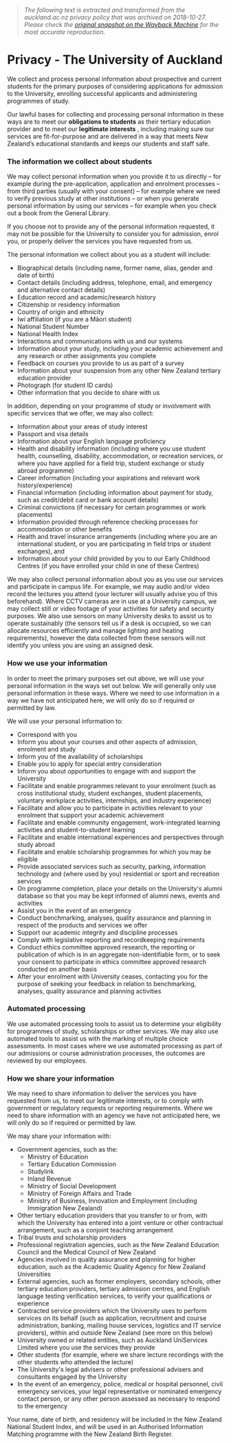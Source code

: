 > *The following text is extracted and transformed from the auckland.ac.nz privacy policy that was archived on 2018-10-27. Please check the [original snapshot on the Wayback Machine](https://web.archive.org/web/20181027192635id_/https%3A//www.auckland.ac.nz/en/admin/footer-links/privacy.html) for the most accurate reproduction.*

# Privacy - The University of Auckland

We collect and process personal information about prospective and current students for the primary purposes of considering applications for admission to the University, enrolling successful applicants and administering programmes of study.

Our lawful bases for collecting and processing personal information in these ways are to meet our **obligations to students** as their tertiary education provider and to meet our **legitimate interests** , including making sure our services are fit-for-purpose and are delivered in a way that meets New Zealand’s educational standards and keeps our students and staff safe.

### The information we collect about students

We may collect personal information when you provide it to us directly – for example during the pre-application, application and enrolment processes – from third parties (usually with your consent) – for example where we need to verify previous study at other institutions – or when you generate personal information by using our services – for example when you check out a book from the General Library.

If you choose not to provide any of the personal information requested, it may not be possible for the University to consider you for admission, enrol you, or properly deliver the services you have requested from us.

The personal information we collect about you as a student will include:

  * Biographical details (including name, former name, alias, gender and date of birth)
  * Contact details (including address, telephone, email, and emergency and alternative contact details)
  * Education record and academic/research history
  * Citizenship or residency information
  * Country of origin and ethnicity
  * Iwi affiliation (if you are a Māori student)
  * National Student Number
  * National Health Index
  * Interactions and communications with us and our systems
  * Information about your study, including your academic achievement and any research or other assignments you complete
  * Feedback on courses you provide to us as part of a survey
  * Information about your suspension from any other New Zealand tertiary education provider
  * Photograph (for student ID cards)
  * Other information that you decide to share with us



In addition, depending on your programme of study or involvement with specific services that we offer, we may also collect:

  * Information about your areas of study interest
  * Passport and visa details
  * Information about your English language proficiency
  * Health and disability information (including where you use student health, counselling, disability, accommodation, or recreation services, or where you have applied for a field trip, student exchange or study abroad programme)
  * Career information (including your aspirations and relevant work history/experience)
  * Financial information (including information about payment for study, such as credit/debit card or bank account details)
  * Criminal convictions (if necessary for certain programmes or work placements)
  * Information provided through reference checking processes for accommodation or other benefits
  * Health and travel insurance arrangements (including where you are an international student, or you are participating in field trips or student exchanges), and
  * Information about your child provided by you to our Early Childhood Centres (if you have enrolled your child in one of these Centres)



We may also collect personal information about you as you use our services and participate in campus life. For example, we may audio and/or video record the lectures you attend (your lecturer will usually advise you of this beforehand). Where CCTV cameras are in use at a University campus, we may collect still or video footage of your activities for safety and security purposes. We also use sensors on many University desks to assist us to operate sustainably (the sensors tell us if a desk is occupied, so we can allocate resources efficiently and manage lighting and heating requirements), however the data collected from these sensors will not identify you unless you are using an assigned desk.

### How we use your information

In order to meet the primary purposes set out above, we will use your personal information in the ways set out below. We will generally only use personal information in these ways. Where we need to use information in a way we have not anticipated here, we will only do so if required or permitted by law.

We will use your personal information to:

  * Correspond with you
  * Inform you about your courses and other aspects of admission, enrolment and study
  * Inform you of the availability of scholarships
  * Enable you to apply for special entry consideration
  * Inform you about opportunities to engage with and support the University
  * Facilitate and enable programmes relevant to your enrolment (such as cross institutional study, student exchanges, student placements, voluntary workplace activities, internships, and industry experience)
  * Facilitate and allow you to participate in activities relevant to your enrolment that support your academic achievement
  * Facilitate and enable community engagement, work-integrated learning activities and student-to-student learning
  * Facilitate and enable international experiences and perspectives through study abroad
  * Facilitate and enable scholarship programmes for which you may be eligible
  * Provide associated services such as security, parking, information technology and (where used by you) residential or sport and recreation services
  * On programme completion, place your details on the University's alumni database so that you may be kept informed of alumni news, events and activities
  * Assist you in the event of an emergency
  * Conduct benchmarking, analyses, quality assurance and planning in respect of the products and services we offer
  * Support our academic integrity and discipline processes
  * Comply with legislative reporting and recordkeeping requirements
  * Conduct ethics committee approved research, the reporting or publication of which is in an aggregate non-identifiable form, or to seek your consent to participate in ethics committee approved research conducted on another basis
  * After your enrolment with University ceases, contacting you for the purpose of seeking your feedback in relation to benchmarking, analyses, quality assurance and planning activities



### Automated processing

We use automated processing tools to assist us to determine your eligibility for programmes of study, scholarships or other services. We may also use automated tools to assist us with the marking of multiple choice assessments. In most cases where we use automated processing as part of our admissions or course administration processes, the outcomes are reviewed by our employees.

### How we share your information

We may need to share information to deliver the services you have requested from us, to meet our legitimate interests, or to comply with government or regulatory requests or reporting requirements. Where we need to share information with an agency we have not anticipated here, we will only do so if required or permitted by law.

We may share your information with:

  * Government agencies, such as the:
    * Ministry of Education
    * Tertiary Education Commission
    * Studylink
    * Inland Revenue
    * Ministry of Social Development
    * Ministry of Foreign Affairs and Trade
    * Ministry of Business, Innovation and Employment (including Immigration New Zealand)
  * Other tertiary education providers that you transfer to or from, with which the University has entered into a joint venture or other contractual arrangement, such as a conjoint teaching arrangement
  * Tribal trusts and scholarship providers
  * Professional registration agencies, such as the New Zealand Education Council and the Medical Council of New Zealand
  * Agencies involved in quality assurance and planning for higher education, such as the Academic Quality Agency for New Zealand Universities
  * External agencies, such as former employers, secondary schools, other tertiary education providers, tertiary admission centres, and English language testing verification services, to verify your qualifications or experience
  * Contracted service providers which the University uses to perform services on its behalf (such as application, recruitment and course administration, banking, mailing house services, logistics and IT service providers), within and outside New Zealand (see more on this below)
  * University owned or related entities, such as Auckland UniServices Limited where you use the services they provide
  * Other students (for example, where we share lecture recordings with the other students who attended the lecture)
  * The University's legal advisers or other professional advisers and consultants engaged by the University
  * In the event of an emergency, police, medical or hospital personnel, civil emergency services, your legal representative or nominated emergency contact person, or any other person assessed as necessary to respond to the emergency



Your name, date of birth, and residency will be included in the New Zealand National Student Index, and will be used in an Authorised Information Matching programme with the New Zealand Birth Register.
